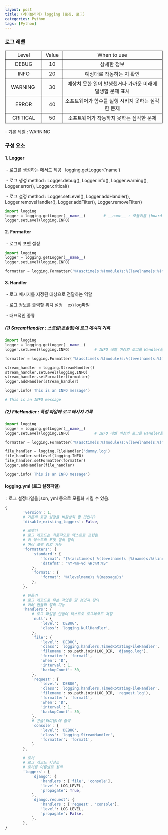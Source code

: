 ```yaml
---
layout: post
title: (라이브러리) logging (로깅, 로그)
categories: Python
tags: [Python]
---
```


### 로그 레벨

<table style="border-collapse: collapse; width: 100%;" border="1" data-ke-style="style8"><tbody><tr><td style="width: 23.217%; text-align: center;">Level</td><td style="width: 13.217%; text-align: center;">Value</td><td style="width: 63.5659%; text-align: center;">When to use</td></tr><tr><td style="width: 23.217%; text-align: center;">DEBUG</td><td style="width: 13.217%; text-align: center;">10</td><td style="width: 63.5659%; text-align: center;">상세한 정보</td></tr><tr><td style="width: 23.217%; text-align: center;">INFO</td><td style="width: 13.217%; text-align: center;">20</td><td style="width: 63.5659%; text-align: center;">예상대로 작동하는 지 확인</td></tr><tr><td style="width: 23.217%; text-align: center;">WARNING&nbsp;</td><td style="width: 13.217%; text-align: center;">30</td><td style="width: 63.5659%; text-align: center;">예상치 못한 일이 발생했거나 가까운 미래에 발생할 문제 표시</td></tr><tr><td style="width: 23.217%; text-align: center;">ERROR</td><td style="width: 13.217%; text-align: center;">40</td><td style="width: 63.5659%; text-align: center;">소프트웨어가 함수를 실행 시키지 못하는 심각한 문제</td></tr><tr><td style="width: 23.217%; text-align: center;">CRITICAL</td><td style="width: 13.217%; text-align: center;">50</td><td style="width: 63.5659%; text-align: center;">소프트웨어가 작동하지 못하는 심각한 문제</td></tr></tbody></table>

\- 기본 레벨 : WARNING

### 구성 요소

#### 1\. Logger

 - 로그를 생성하는 메서드 제공   logging.getLogger('name')

 - 로그 생성 method : Logger.debug(), Logger.info(), Logger.warning(), Logger.error(), Logger.critical()

 - 로그 설정 method : Logger.setLevel(), Logger.addHandler(), Logger.removeHandler(), Logger.addFilter(), Logger.removeFilter()

```python
import logging
logger = logging.getLogger(__name__)		# __name__ : 모듈이름 (board.py일 경우 board가 됨)
logger.setLevel(logging.INFO)
```

#### 2\. Formatter

 - 로그의 포맷 설정

```python
import logging
logger = logging.getLogger(__name__)
logger.setLevel(logging.INFO)

formatter = logging.Formatter('%(asctime)s:%(module)s:%(levelname)s:%(message)s', '%Y-%m-%d %H:%M:%S')
```

#### 3\. Handler

 - 로그 메시지를 지정된 대상으로 전달하는 역할

 - 로그 정보를 출력할 위치 설정    ex) log파일

 - 대표적인 종류

##### (1) StreamHandler : 스트림(콘솔창)에 로그 메시지 기록

```python
import logging
logger = logging.getLogger(__name__)
logger.setLevel(logging.INFO)			# INFO 레벨 이상의 로그를 Handler들에게 전달

formatter = logging.Formatter('%(asctime)s:%(module)s:%(levelname)s:%(message)s', '%Y-%m-%d %H:%M:%S')

stream_handler = logging.StreamHandler()
stream_handler.setLevel(logging.INFO)
stream_handler.setFormatter(formatter)
logger.addHandler(stream_handler)

logger.info('This is an INFO message')

# This is an INFO message
```

##### (2) FileHandler : 특정 파일에 로그 메시지 기록

```python
import logging
logger = logging.getLogger(__name__)
logger.setLevel(logging.INFO)			# INFO 레벨 이상의 로그를 Handler들에게 전달

formatter = logging.Formatter('%(asctime)s:%(module)s:%(levelname)s:%(message)s', '%Y-%m-%d %H:%M:%S')

file_handler = logging.FileHandler('dummy.log')
file_handler.setLevel(logging.INFO)
file_handler.setFormatter(formatter)
logger.addHandler(file_handler)

logger.info('This is an INFO message')
```

#### logging.yml (로그 설정파일)

 : 로그 설정파일을 json, yml 등으로 모듈화 시킬 수 있음.

```python
{
        'version': 1,
        # 기존의 로깅 설정을 비활성화 할 것인가?
        'disable_existing_loggers': False,

        # 포맷터
        # 로그 레코드는 최종적으로 텍스트로 표현됨
        # 이 텍스트의 포맷 형식 정의
        # 여러 포맷 정의 가능
        'formatters': {
            'standard': {
                'format': "[%(asctime)s] %(levelname)s [%(name)s:%(lineno)s] %(message)s",
                'datefmt': "%Y-%m-%d %H:%M:%S"
            },
            'format1': {
                'format': '%(levelname)s %(message)s'
            },
        },

        # 핸들러
        # 로그 레코드로 무슨 작업을 할 것인지 정의
        # 여러 핸들러 정의 가능
        'handlers': {
            # 로그 파일을 만들어 텍스트로 로그레코드 저장
            'null': {
                'level': 'DEBUG',
                'class': 'logging.NullHandler',
            },
            'file': {
                'level': 'DEBUG',
                'class': 'logging.handlers.TimedRotatingFileHandler',
                'filename': os.path.join(LOG_DIR, 'django.log'),
                'formatter': 'format1',
                'when': 'D',
                'interval': 1,
                'backupCount': 30,
            },
            'request': {
                'level': 'DEBUG',
                'class': 'logging.handlers.TimedRotatingFileHandler',
                'filename': os.path.join(LOG_DIR, 'request.log'),
                'formatter': 'format1',
                'when': 'D',
                'interval': 1,
                'backupCount': 30,
            },
            # 콘솔(터미널)에 출력
            'console': {
                'level': 'DEBUG',
                'class': 'logging.StreamHandler',
                'formatter': 'format1',
            }
        },

        # 로거
        # 로그 레코드 저장소
        # 로거를 이름별로 정의
        'loggers': {
            'django': {
                'handlers': ['file', 'console'],
                'level': LOG_LEVEL,
                'propagate': True,
            },
            'django.request': {
                'handlers': ['request', 'console'],
                'level': LOG_LEVEL,
                'propagate': False,
            },
        },
}
```